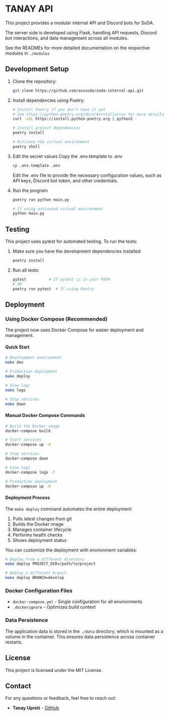 # TANAY API
This project provides a modular internal API and Discord bots for SoDA. 

The server side is developed using Flask, handling API requests, Discord bot interactions, and data management across all modules.

See the READMEs for more detailed documentation on the respective modules in `./modules`

## Development Setup
1. Clone the repository:
   ```bash
   git clone https://github.com/asusoda/soda-internal-api.git
   ```
2. Install dependencies using Poetry:
   ```bash
   # Install Poetry if you don't have it yet
   # See https://python-poetry.org/docs/#installation for more details
   curl -sSL https://install.python-poetry.org | python3 -
   
   # Install project dependencies
   poetry install
   
   # Activate the virtual environment
   poetry shell
   ```

4. Edit the secret values
  Copy the .env.template to .env
      ```bash
      cp .env.template .env
      ```
      Edit the .env file to provide the necessary configuration values, such as API keys, Discord bot token, and other credentials.

5. Run the program 
      ```bash
      poetry run python main.py
      
      # If using activated virtual environment
      python main.py
      ```

## Testing

This project uses pytest for automated testing. To run the tests:

1. Make sure you have the development dependencies installed:
   ```bash
   poetry install
   ```

2. Run all tests:
   ```bash
   pytest          # If pytest is in your PATH
   # OR
   poetry run pytest  # If using Poetry
   ```

## Deployment

### Using Docker Compose (Recommended)

The project now uses Docker Compose for easier deployment and management.

#### Quick Start

```bash
# Development environment
make dev

# Production deployment
make deploy

# View logs
make logs

# Stop services
make down
```

#### Manual Docker Compose Commands

```bash
# Build the Docker image
docker-compose build

# Start services
docker-compose up -d

# Stop services
docker-compose down

# View logs
docker-compose logs -f

# Production deployment
docker-compose up -d
```

#### Deployment Process

The `make deploy` command automates the entire deployment:

1. Pulls latest changes from git
2. Builds the Docker image
3. Manages container lifecycle
4. Performs health checks
5. Shows deployment status

You can customize the deployment with environment variables:
```bash
# Deploy from a different directory
make deploy PROJECT_DIR=/path/to/project

# Deploy a different branch
make deploy BRANCH=develop
```

### Docker Configuration Files

- `docker-compose.yml` - Single configuration for all environments
- `.dockerignore` - Optimizes build context

### Data Persistence

The application data is stored in the `./data` directory, which is mounted as a volume in the container. This ensures data persistence across container restarts.

## License

This project is licensed under the MIT License. 

## Contact

For any questions or feedback, feel free to reach out:

- **Tanay Upreti** - [GitHub](https://github.com/code-wolf-byte)
